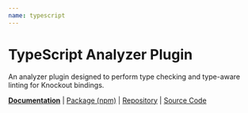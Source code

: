 ```yaml
---
name: typescript
---
```


# TypeScript Analyzer Plugin

<!-- @include docs/parts/packages/typescript/description.md-->

An analyzer plugin designed to perform type checking and type-aware linting for Knockout bindings.

<!-- /include -->

<!-- @include docs/parts/package-nav.md -->

[**Documentation**](https://elsk.dev/knuckles) | [Package (npm)](https://npmjs.com/package/@knuckles/typescript) | [Repository](https://github.com/tscpp/knuckles) | [Source Code](https://github.com/tscpp/knuckles/tree/main/packages/typescript)

<!-- /include -->

<!-- @include docs/parts/reference.md -->

[TypeScript]: https://typescriptlang.org
[ESLint]: https://eslint.org
[Knockout]: https://knockoutjs.com
[toolchain]: https://elsk.dev/knuckles

<!-- /include -->
